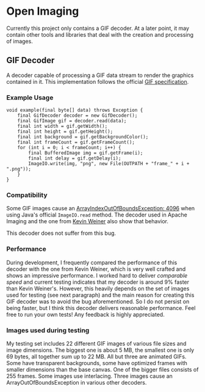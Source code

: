 Open Imaging
============

Currently this project only contains a GIF decoder. At a later point, it may contain other tools and libraries that deal with the creation and processing of images.

## GIF Decoder

A decoder capable of processing a GIF data stream to render the graphics contained in it. This implementation follows the official <A HREF="http://www.w3.org/Graphics/GIF/spec-gif89a.txt">GIF specification</A>.

### Example Usage
```
void example(final byte[] data) throws Exception {
	final GifDecoder decoder = new GifDecoder();
	final GifImage gif = decoder.read(data);
	final int width = gif.getWidth();
	final int height = gif.getHeight();
	final int background = gif.getBackgroundColor();
	final int frameCount = gif.getFrameCount();
	for (int i = 0; i < frameCount; i++) {
		final BufferedImage img = gif.getFrame(i);
		final int delay = gif.getDelay(i);
		ImageIO.write(img, "png", new File(OUTPATH + "frame_" + i + ".png"));
	}
}
```

### Compatibility

Some GIF images cause an <a href="http://stackoverflow.com/questions/22259714/arrayindexoutofboundsexception-4096-while-reading-gif-file">ArrayIndexOutOfBoundsException: 4096</a> when using Java's official `ImageIO.read` method. The decoder used in Apache Imaging and the one from <a href="http://www.fmsware.com/stuff/gif.html">Kevin Weiner</a> also show that behavior.

This decoder does not suffer from this bug.

### Performance

During development, I frequently compared the performance of this decoder with the one from Kevin Weiner, which is very well crafted and shows an impressive performance. I worked hard to deliver <i>comparable speed</i> and current testing indicates that my decoder is around 9% faster than Kevin Weiner's. However, this heavily depends on the set of images used for testing (see next paragraph) and the main reason for creating this GIF decoder was to avoid the bug aforementioned. So I do not persist on being faster, but I think this decoder delivers reasonable performance. Feel free to run your own tests! Any feedback is highly appreciated.

### Images used during testing

My testing set includes 22 different GIF images of various file sizes and image dimensions. The biggest one is about 5 MB, the smallest one is only 69 bytes, all together sum up to 22 MB. All but three are animated GIFs. Some have transparent backgrounds, some have optimized frames with smaller dimensions than the base canvas. One of the bigger files consists of 255 frames. Some images use interlacing. Three images cause an ArrayOutOfBoundsException in various other decoders.